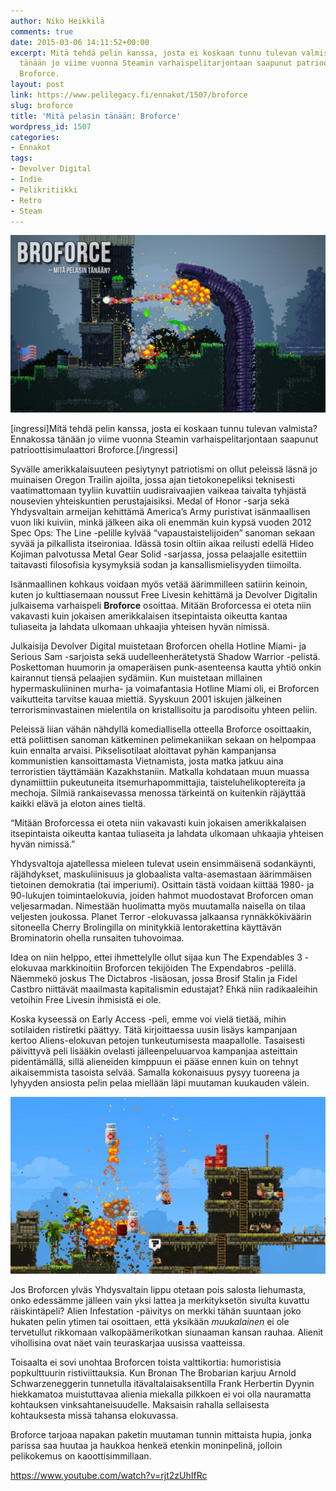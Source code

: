 ```yaml
---
author: Niko Heikkilä
comments: true
date: 2015-03-06 14:11:52+00:00
excerpt: Mitä tehdä pelin kanssa, josta ei koskaan tunnu tulevan valmista? Ennakossa
  tänään jo viime vuonna Steamin varhaispelitarjontaan saapunut patrioottisimulaattori
  Broforce.
layout: post
link: https://www.pelilegacy.fi/ennakot/1507/broforce
slug: broforce
title: 'Mitä pelasin tänään: Broforce'
wordpress_id: 1507
categories:
- Ennakot
tags:
- Devolver Digital
- Indie
- Pelikritiikki
- Retro
- Steam
---
```


[![Mitä pelasimme tänään: Broforce](/uploads/2015/03/mpt_broforce.jpg)](/uploads/2015/03/mpt_broforce.jpg)

[ingressi]Mitä tehdä pelin kanssa, josta ei koskaan tunnu tulevan valmista? Ennakossa tänään jo viime vuonna Steamin varhaispelitarjontaan saapunut patrioottisimulaattori Broforce.[/ingressi]

Syvälle amerikkalaisuuteen pesiytynyt patriotismi on ollut peleissä läsnä jo muinaisen Oregon Trailin ajoilta, jossa ajan tietokonepeliksi teknisesti vaatimattomaan tyyliin kuvattiin uudisraivaajien vaikeaa taivalta tyhjästä nousevien yhteiskuntien perustajaisiksi. Medal of Honor -sarja sekä Yhdysvaltain armeijan kehittämä America’s Army puristivat isänmaallisen vuon liki kuiviin, minkä jälkeen aika oli enemmän kuin kypsä vuoden 2012 Spec Ops: The Line -pelille kylvää “vapaustaistelijoiden” sanoman sekaan syvää ja pilkallista itseironiaa. Idässä tosin oltiin aikaa reilusti edellä Hideo Kojiman palvotussa Metal Gear Solid -sarjassa, jossa pelaajalle esitettiin taitavasti filosofisia kysymyksiä sodan ja kansallismielisyyden tiimoilta.

Isänmaallinen kohkaus voidaan myös vetää äärimmilleen satiirin keinoin, kuten jo kulttiasemaan noussut Free Livesin kehittämä ja Devolver Digitalin julkaisema varhaispeli **Broforce** osoittaa. Mitään Broforcessa ei oteta niin vakavasti kuin jokaisen amerikkalaisen itsepintaista oikeutta kantaa tuliaseita ja lahdata ulkomaan uhkaajia yhteisen hyvän nimissä.

Julkaisija Devolver Digital muistetaan Broforcen ohella Hotline Miami- ja Serious Sam -sarjoista sekä uudelleenherätetystä Shadow Warrior -pelistä. Poskettoman huumorin ja omaperäisen punk-asenteensa kautta yhtiö onkin kairannut tiensä pelaajien sydämiin. Kun muistetaan millainen hypermaskuliininen murha- ja voimafantasia Hotline Miami oli, ei Broforcen vaikutteita tarvitse kauaa miettiä. Syyskuun 2001 iskujen jälkeinen terrorisminvastainen mielentila on kristallisoitu ja parodisoitu yhteen peliin.

Peleissä liian vähän nähdyllä komediallisella otteella Broforce osoittaakin, että poliittisen sanoman kätkeminen pelimekaniikan sekaan on helpompaa kuin ennalta arvaisi. Pikselisotilaat aloittavat pyhän kampanjansa kommunistien kansoittamasta Vietnamista, josta matka jatkuu aina terroristien täyttämään Kazakhstaniin. Matkalla kohdataan muun muassa dynamiittiin pukeutuneita itsemurhapommittajia, taisteluhelikoptereita ja mechoja. Silmiä rankaisevassa menossa tärkeintä on kuitenkin räjäyttää kaikki elävä ja eloton aines tieltä.

<div class="pullquote">“Mitään Broforcessa ei oteta niin vakavasti kuin jokaisen amerikkalaisen itsepintaista oikeutta kantaa tuliaseita ja lahdata ulkomaan uhkaajia yhteisen hyvän nimissä.”</div>

Yhdysvaltoja ajatellessa mieleen tulevat usein ensimmäisenä sodankäynti, räjähdykset, maskuliinisuus ja globaalista valta-asemastaan äärimmäisen tietoinen demokratia (tai imperiumi). Osittain tästä voidaan kiittää 1980- ja 90-lukujen toimintaelokuvia, joiden hahmot muodostavat Broforcen oman veljesarmadan. Nimestään huolimatta myös muutamalla naisella on tilaa veljesten joukossa. Planet Terror -elokuvassa jalkaansa rynnäkkökiväärin sitoneella Cherry Brolingilla on minitykkiä lentorakettina käyttävän Brominatorin ohella runsaiten tuhovoimaa.

Idea on niin helppo, ettei ihmettelylle ollut sijaa kun The Expendables 3 -elokuvaa markkinoitiin Broforcen tekijöiden The Expendabros -pelillä. Näemmekö joskus The Dictabros -lisäosan, jossa Brosif Stalin ja Fidel Castbro niittävät maailmasta kapitalismin edustajat? Ehkä niin radikaaleihin vetoihin Free Livesin ihmisistä ei ole.

Koska kyseessä on Early Access -peli, emme voi vielä tietää, mihin sotilaiden ristiretki päättyy. Tätä kirjoittaessa uusin lisäys kampanjaan kertoo Aliens-elokuvan petojen tunkeutumisesta maapallolle. Tasaisesti päivittyvä peli lisääkin ovelasti jälleenpeluuarvoa kampanjaa asteittain pidentämällä, sillä alieneiden kimppuun ei pääse ennen kuin on tehnyt aikaisemmista tasoista selvää. Samalla kokonaisuus pysyy tuoreena ja lyhyyden ansiosta pelin pelaa miellään läpi muutaman kuukauden välein.

[![Broforce](/uploads/2015/03/broforce_2.png)](/uploads/2015/03/broforce_2.png)

Jos Broforcen ylväs Yhdysvaltain lippu otetaan pois salosta liehumasta, onko edessämme jälleen vain yksi lattea ja merkityksetön sivulta kuvattu räiskintäpeli? Alien Infestation -päivitys on merkki tähän suuntaan joko hukaten pelin ytimen tai osoittaen, että yksikään _muukalainen_ ei ole tervetullut rikkomaan valkopäämerikotkan siunaaman kansan rauhaa. Alienit vihollisina ovat näet vain teuraskarjaa uusissa vaatteissa.

Toisaalta ei sovi unohtaa Broforcen toista valttikortia: humoristisia popkulttuurin ristiviittauksia. Kun Bronan The Brobarian karjuu Arnold Schwarzeneggerin tunnetulla itävaltalaisaksentilla Frank Herbertin Dyynin hiekkamatoa muistuttavaa alienia miekalla pilkkoen ei voi olla nauramatta kohtauksen vinksahtaneisuudelle. Maksaisin rahalla sellaisesta kohtauksesta missä tahansa elokuvassa.

Broforce tarjoaa napakan paketin muutaman tunnin mittaista hupia, jonka parissa saa huutaa ja haukkoa henkeä etenkin moninpelinä, jolloin pelikokemus on kaoottisimmillaan.

https://www.youtube.com/watch?v=rjt2zUhIfRc

